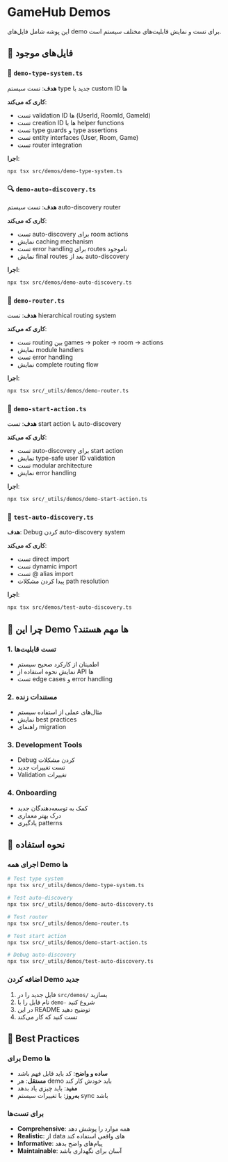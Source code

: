 # GameHub Demos

این پوشه شامل فایل‌های demo برای تست و نمایش قابلیت‌های مختلف سیستم است.

## 📁 فایل‌های موجود

### 🎯 `demo-type-system.ts`
**هدف**: تست سیستم type جدید با custom ID ها

**کاری که می‌کند**:
- تست validation ID ها (UserId, RoomId, GameId)
- تست creation ID ها با helper functions
- تست type guards و type assertions
- تست entity interfaces (User, Room, Game)
- تست router integration

**اجرا**:
```bash
npx tsx src/demos/demo-type-system.ts
```

### 🔍 `demo-auto-discovery.ts`
**هدف**: تست سیستم auto-discovery router

**کاری که می‌کند**:
- تست auto-discovery برای room actions
- نمایش caching mechanism
- تست error handling برای routes ناموجود
- نمایش final routes بعد از auto-discovery

**اجرا**:
```bash
npx tsx src/demos/demo-auto-discovery.ts
```

### 🚀 `demo-router.ts`
**هدف**: تست hierarchical routing system

**کاری که می‌کند**:
- تست routing بین games → poker → room → actions
- نمایش module handlers
- تست error handling
- نمایش complete routing flow

**اجرا**:
```bash
npx tsx src/_utils/demos/demo-router.ts
```

### 🎯 `demo-start-action.ts`
**هدف**: تست start action با auto-discovery

**کاری که می‌کند**:
- تست auto-discovery برای start action
- نمایش type-safe user ID validation
- تست modular architecture
- نمایش error handling

**اجرا**:
```bash
npx tsx src/_utils/demos/demo-start-action.ts
```

### 🐛 `test-auto-discovery.ts`
**هدف**: Debug کردن auto-discovery system

**کاری که می‌کند**:
- تست direct import
- تست dynamic import
- تست @ alias import
- پیدا کردن مشکلات path resolution

**اجرا**:
```bash
npx tsx src/demos/test-auto-discovery.ts
```

## 🎯 چرا این Demo ها مهم هستند؟

### 1. **تست قابلیت‌ها**
- اطمینان از کارکرد صحیح سیستم
- نمایش نحوه استفاده از API ها
- تست edge cases و error handling

### 2. **مستندات زنده**
- مثال‌های عملی از استفاده سیستم
- نمایش best practices
- راهنمای migration

### 3. **Development Tools**
- Debug کردن مشکلات
- تست تغییرات جدید
- Validation تغییرات

### 4. **Onboarding**
- کمک به توسعه‌دهندگان جدید
- درک بهتر معماری
- یادگیری patterns

## 🚀 نحوه استفاده

### اجرای همه Demo ها
```bash
# Test type system
npx tsx src/_utils/demos/demo-type-system.ts

# Test auto-discovery
npx tsx src/_utils/demos/demo-auto-discovery.ts

# Test router
npx tsx src/_utils/demos/demo-router.ts

# Test start action
npx tsx src/_utils/demos/demo-start-action.ts

# Debug auto-discovery
npx tsx src/_utils/demos/test-auto-discovery.ts
```

### اضافه کردن Demo جدید
1. فایل جدید را در `src/demos/` بسازید
2. نام فایل را با `demo-` شروع کنید
3. در این README توضیح دهید
4. تست کنید که کار می‌کند

## 📝 Best Practices

### برای Demo ها
- **ساده و واضح**: کد باید قابل فهم باشد
- **مستقل**: هر demo باید خودش کار کند
- **مفید**: باید چیزی یاد بدهد
- **به‌روز**: با تغییرات سیستم sync باشد

### برای تست‌ها
- **Comprehensive**: همه موارد را پوشش دهد
- **Realistic**: از data های واقعی استفاده کند
- **Informative**: پیام‌های واضح بدهد
- **Maintainable**: آسان برای نگهداری باشد 
